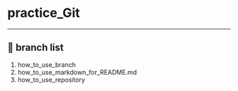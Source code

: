 # practice_Git
***

## :open_book: branch list
1. how_to_use_branch
1. how_to_use_markdown_for_README.md
1. how_to_use_repository

